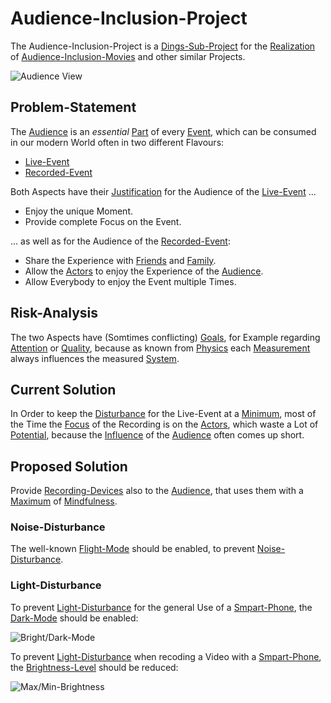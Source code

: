 # Audience-Inclusion-Project <a id="1"/>

The Audience-Inclusion-Project is a [Dings-Sub-Project](300000033.md) for the [Realization](600033.md) of [Audience-Inclusion-Movies](300080002.md) and other similar Projects.

![Audience View](400000184.jpg)

## Problem-Statement <a id="1000"/>

The [Audience](600146.md) is an *essential* [Part](60084.md) of every [Event](600085.md), which can be consumed in our modern World often in two different Flavours:

- [Live-Event](600209.md)
- [Recorded-Event](600211.md)

Both Aspects have their [Justification](600178.md) for the Audience of the [Live-Event](600209.md)&nbsp;...

- Enjoy the unique Moment.
- Provide complete Focus on the Event.

... as well as for the Audience of the [Recorded-Event](600211.md):

- Share the Experience with [Friends](180000002.md) and [Family](180000008.md).
- Allow the [Actors](202000010.md) to enjoy the Experience of the [Audience](600146.md).
- Allow Everybody to enjoy the Event multiple Times.

## Risk-Analysis <a id="2000"/>

The two Aspects have (Somtimes conflicting) [Goals](60058.md), for Example regarding [Attention](60175.md) or [Quality](600120.md), because as known from [Physics](10000000.md) each [Measurement](10000022.md) always influences the measured [System](10000068.md).

## Current Solution

In Order to keep the [Disturbance](600212.md) for the Live-Event at a [Minimum](12000061.md), most of the Time the [Focus](60143.md) of the Recording is on the [Actors](202000010.md), which waste a Lot of [Potential](60128.md), because the [Influence](600126.md) of the [Audience](600146.md) often comes up short.

## Proposed Solution <a id="2000"/>

Provide [Recording-Devices](20000024.md) also to the [Audience](600146.md), that uses them with a [Maximum](12000062.md) of [Mindfulness](41000010.md).

### Noise-Disturbance <a id="2010"/>

The well-known [Flight-Mode](20000026.md) should be enabled, to prevent [Noise-Disturbance](290000001.md).

### Light-Disturbance <a id="2020"/>

To prevent [Light-Disturbance](290000003.md) for the general Use of a [Smpart-Phone](20000005.md), the [Dark-Mode](20000025.md) should be enabled:

![Bright/Dark-Mode](400000185.jpg)

To prevent [Light-Disturbance](290000003.md) when recoding a Video with a [Smpart-Phone](20000005.md), the [Brightness-Level](10000117.md) should be reduced:

![Max/Min-Brightness](400000186.jpg)
